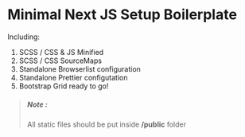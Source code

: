 # Minimal Next JS Setup Boilerplate

Including:

1. SCSS / CSS & JS Minified
2. SCSS / CSS SourceMaps
3. Standalone Browserlist configuration
4. Standalone Prettier configutation
5. Bootstrap Grid ready to go!

> ##### Note :
>
> All static files should be put inside **/public** folder

